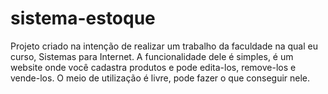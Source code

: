 # sistema-estoque
Projeto criado na intenção de realizar um trabalho da faculdade na qual eu curso, Sistemas para Internet.
A funcionalidade dele é simples, é um website onde você cadastra produtos e pode edita-los, remove-los e vende-los.
O meio de utilização é livre, pode fazer o que conseguir nele.
